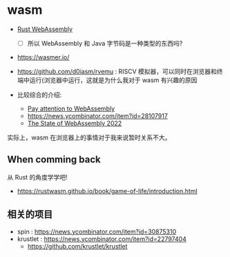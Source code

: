 # wasm

- [Rust WebAssembly](https://rustwasm.github.io/docs/book/introduction.html)
  - [ ] 所以 WebAssembly 和 Java 字节码是一种类型的东西吗?
- https://wasmer.io/
- https://github.com/d0iasm/rvemu : RISCV 模拟器，可以同时在浏览器和终端中运行(浏览器中运行，这就是为什么我对于 wasm 有兴趣的原因

- 比较综合的介绍:
  - [Pay attention to WebAssembly](https://news.ycombinator.com/item?id=30155295)
  - https://news.ycombinator.com/item?id=28107917
  - [The State of WebAssembly 2022](https://news.ycombinator.com/item?id=31808227)

实际上，wasm 在浏览器上的事情对于我来说暂时关系不大。

## When comming back
从 Rust 的角度学学吧!
- https://rustwasm.github.io/book/game-of-life/introduction.html

## 相关的项目
- spin : https://news.ycombinator.com/item?id=30875310
- krustlet : https://news.ycombinator.com/item?id=22797404
  - https://github.com/krustlet/krustlet
